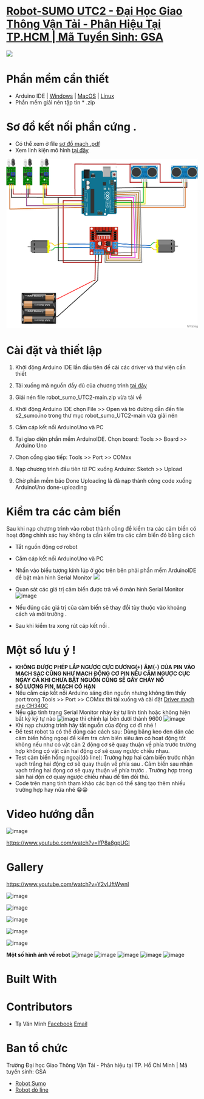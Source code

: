 
# [Robot-SUMO  UTC2 - Đại Học Giao Thông Vận Tải - Phân Hiệu Tại TP.HCM | Mã Tuyển Sinh: GSA](https://utc2.edu.vn)
<img src="https://utc2.edu.vn/upload/company/logo-15725982242.png">

# Phần mềm cần thiết 

- Arduino IDE | [Windows](https://www.microsoft.com/store/apps/9nblggh4rsd8?ocid=badge) | [MacOS](https://downloads.arduino.cc/arduino-1.8.13-macosx.zip) | [Linux](https://downloads.arduino.cc/arduino-1.8.13-linux32.tar.xz)
- Phần mềm giải nén tập tin * .zip
# Sơ đồ kết nối phần cứng .
 - Có thể xem ở file [sơ đồ mạch .pdf](https://github.com/vanminh1310/robot_sumo_UTC2/blob/main/s%C6%A1%20%C4%91%E1%BB%93%20m%E1%BA%A1ch%20.pdf)
 - Xem linh kiện mô hình [tại đây](https://iot-joy.netlify.app/lk.html)
 <img src="https://github.com/vanminh1310/robot_sumo_UTC2/blob/main/s2_sumo/sumo_bb.png">

# Cài đặt và thiết lập  
1. Khởi động Arduino IDE lần đầu tiên để cài các driver và thư viện cần thiết

2. Tải xuống mã nguồn đầy đủ của chương trình [tại đây](https://github.com/vanminh1310/robot_sumo_UTC2.git) 

3. Giải nén file robot_sumo_UTC2-main.zip vừa tải về

4. Khởi động Arduino IDE chọn File >> Open và trỏ đường dẫn đến file s2_sumo.ino trong thư mục robot_sumo_UTC2-main vừa giải nén

5. Cắm cáp kết nối ArduinoUno và PC

6. Tại giao diện phần mềm ArduinoIDE. Chọn board: Tools >> Board >> Arduino Uno

7. Chọn cổng giao tiếp: Tools >> Port >> COMxx

8. Nạp chương trình đầu tiên từ PC xuống Arduino: Sketch >> Upload

9. Chờ phần mềm báo Done Uploading là đã nạp thành công code xuống ArduinoUno done-uploading

# Kiểm tra các cảm biến 
 Sau khi nạp chương trình vào robot thành công để kiểm tra các cảm biến có hoạt động chính xác hay không ta cần kiểm tra các cảm biến đó bằng cách 
  - Tắt nguồn động cơ robot
  - Cắm cáp kết nối ArduinoUno và PC
  - Nhấn vào biểu tượng kính lúp ở góc trên bên phải phần mềm ArduinoIDE để bật màn hình Serial Monitor <img src="http://making.do/alc-makerspace/console-icon.png">
  - Quan sát các giá trị cảm biến được trả về ở màn hình  Serial Monitor ![image](https://user-images.githubusercontent.com/53778428/109662792-055d9380-7b9e-11eb-9603-88b918ac1cbb.png)

 - Nếu đúng các giá trị của cảm biến sẽ thay đồi tùy thuộc vào khoảng cách và môi trường .
 - Sau khi kiểm tra xong rút cáp kết nối .
 
 # Một số lưu ý !
- **KHÔNG ĐƯỢC PHÉP LẮP NGƯỢC CỰC DƯƠNG(+) ÂM(-) CỦA PIN VÀO MẠCH SẠC CŨNG NHƯ MẠCH ĐỘNG CƠ PIN NẾU CẮM NGƯỢC CỰC NGAY CẢ KHI CHƯA BẬT NGUỒN CŨNG SẼ GÂY CHÁY NỔ**
- **SỐ LƯỢNG PIN, MẠCH CÓ HẠN**
- Nếu cắm cáp kết nối Arduino sáng đèn nguồn nhưng không tìm thấy port trong Tools >> Port >> COMxx thì tải xuống và cài đặt [Driver mạch nạp CH340C](https://sparks.gogo.co.nz/assets/_site_/downloads/CH34x_Install_Windows_v3_4.zip)
- Nếu gặp tình trạng Serial Monitor nhảy ký tự linh tinh hoặc không hiện bất kỳ ký tự nào ![image](https://user-images.githubusercontent.com/53778428/109663457-b5330100-7b9e-11eb-840e-9b3954fbfd54.png) thì chỉnh lại bên dưới thành 9600 ![image](https://user-images.githubusercontent.com/53778428/109663602-e27faf00-7b9e-11eb-94b5-24c30d8665cf.png)
- Khi nạp chương trình hãy tắt nguồn của động cơ đi nhé !
- Để test robot ta có thể dùng các cách sau: Dùng băng keo đen dán các cảm biến hồng ngoại để kiểm tra cảm biến siêu âm có hoạt động tốt không nếu như có vật cản 2 động cơ sẽ quay thuận về phía trước trường hợp không có vật cản hai động cơ sẽ quay ngược chiều nhau. 
- Test cảm biến hồng ngoại(dò line): Trường hợp hai cảm biến trước nhận vạch trắng hai động cơ sẽ quay thuận về phía sau . Cảm biến sau nhận vạch trắng hai đọng cơ sẽ quay thuận về phía trước . Trường hợp trong sân hai độn cơ quay ngược chiều nhau để tìm đối thủ.
- Code trên mang tính tham khảo các bạn có thể sáng tạo thêm nhiều trường hợp hay nữa nhé 😁😁

# Video hướng dẫn 
![image](https://user-images.githubusercontent.com/53778428/109901823-3f2cb800-7ccc-11eb-8032-c7fbca6fab1e.png)

https://www.youtube.com/watch?v=IfP8a8gpUGI

# Gallery
https://www.youtube.com/watch?v=Y2vIJftWwnI

![image](https://user-images.githubusercontent.com/53778428/109665891-3b504700-7ba1-11eb-9833-685c5e285aed.png)

![image](https://user-images.githubusercontent.com/53778428/109665936-473c0900-7ba1-11eb-9327-74e5dd38e7dc.png)

![image](https://user-images.githubusercontent.com/53778428/109665983-5753e880-7ba1-11eb-8f58-4c6f87f31816.png)

![image](https://user-images.githubusercontent.com/53778428/109666093-70f53000-7ba1-11eb-8b84-0ae2963a439e.png)

![image](https://user-images.githubusercontent.com/53778428/109666206-8ec29500-7ba1-11eb-9ef9-677565367ef5.png)

**Một số hình ảnh về robot**
![image](https://user-images.githubusercontent.com/53778428/109902408-03462280-7ccd-11eb-87af-325c3cbdb69c.png)
![image](https://user-images.githubusercontent.com/53778428/109902514-24a70e80-7ccd-11eb-8487-4579263ce33f.png)
![image](https://user-images.githubusercontent.com/53778428/109902542-2a9cef80-7ccd-11eb-9f36-7f8217f709b9.png)
![image](https://user-images.githubusercontent.com/53778428/109902555-325c9400-7ccd-11eb-8697-c564075f192c.png)
![image](https://user-images.githubusercontent.com/53778428/109902577-3983a200-7ccd-11eb-9e01-86f91e1f040e.png)


# Built With

# Contributors
 - Tạ Văn Minh [Facebook](https://www.facebook.com/taminh1310) [Email](taminh39@gmail.com)
# Ban tổ chức 
Trường Đại học Giao Thông Vận Tải - Phân hiệu tại TP. Hồ Chí Minh | Mã tuyển sinh: GSA

 - [Robot Sumo](https://github.com/vanminh1310/robot_sumo_UTC2)
 - [Robot dò line](https://github.com/spiderock98/XeDoLineUTC2#xe-d%C3%B2-line-utc2---%C4%91%E1%BA%A1i-h%E1%BB%8Dc-giao-th%C3%B4ng-v%E1%BA%ADn-t%E1%BA%A3i---ph%C3%A2n-hi%E1%BB%87u-t%E1%BA%A1i-tphcm--m%C3%A3-tuy%E1%BB%83n-sinh-gsa)





